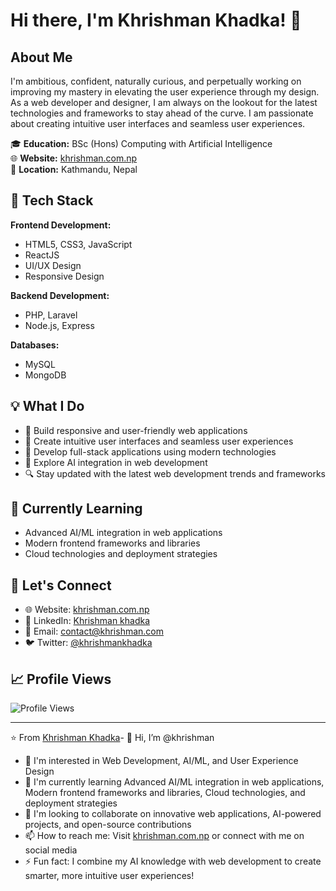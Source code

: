 # Hi there, I'm Khrishman Khadka! 👋

## About Me

I'm ambitious, confident, naturally curious, and perpetually working on improving my mastery in elevating the user experience through my design. As a web developer and designer, I am always on the lookout for the latest technologies and frameworks to stay ahead of the curve. I am passionate about creating intuitive user interfaces and seamless user experiences.

🎓 **Education:** BSc (Hons) Computing with Artificial Intelligence  
🌐 **Website:** [khrishman.com.np](https://khrishman.com.np)  
📍 **Location:** Kathmandu, Nepal

## 🚀 Tech Stack

**Frontend Development:**
- HTML5, CSS3, JavaScript
- ReactJS
- UI/UX Design
- Responsive Design

**Backend Development:**
- PHP, Laravel
- Node.js, Express

**Databases:**
- MySQL
- MongoDB

## 💡 What I Do

- 🔨 Build responsive and user-friendly web applications
- 🎨 Create intuitive user interfaces and seamless user experiences
- 📱 Develop full-stack applications using modern technologies
- 🤖 Explore AI integration in web development
- 🔍 Stay updated with the latest web development trends and frameworks

## 🌱 Currently Learning

- Advanced AI/ML integration in web applications
- Modern frontend frameworks and libraries
- Cloud technologies and deployment strategies

## 🤝 Let's Connect

- 🌐 Website: [khrishman.com.np](https://khrishman.com.np)
- 💼 LinkedIn: [Khrishman khadka](https://www.linkedin.com/in/khrishman-khadka-7078a82bb/)
- 📧 Email: [contact@khrishman.com](mailto:contact@khrishman.com)
- 🐦 Twitter: [@khrishmankhadka](https://x.com/khrishmankhadka)

## 📈 Profile Views

![Profile Views](https://komarev.com/ghpvc/?username=khrishman&color=blue)

---

⭐️ From [Khrishman Khadka](https://github.com/khrishman)- 👋 Hi, I’m @khrishman
- 👀 I'm interested in Web Development, AI/ML, and User Experience Design
- 🌱 I'm currently learning Advanced AI/ML integration in web applications, Modern frontend frameworks and libraries, Cloud technologies, and deployment strategies
- 💞️ I'm looking to collaborate on innovative web applications, AI-powered projects, and open-source contributions
- 📫 How to reach me: Visit [khrishman.com.np](https://khrishman.com.np) or connect with me on social media
- ⚡ Fun fact: I combine my AI knowledge with web development to create smarter, more intuitive user experiences!

